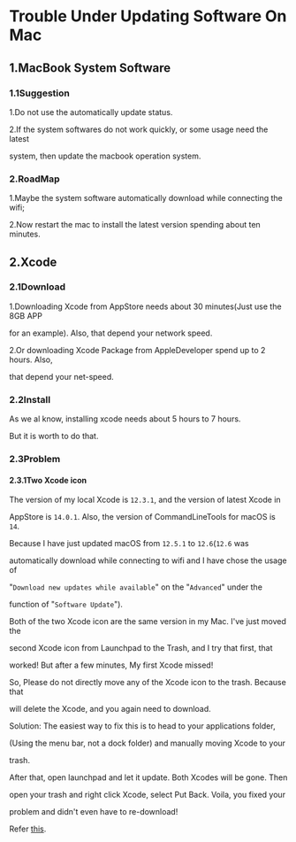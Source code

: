 # Trouble Under Updating Software On Mac

## 1.MacBook System Software

### 1.1Suggestion

1.Do not use the automatically update status.

2.If the system softwares do not work quickly, or some usage need the latest

system, then update the macbook operation system.

### 2.RoadMap

1.Maybe the system software automatically download while connecting the wifi;

2.Now restart the mac to install the latest version spending about ten minutes.

## 2.Xcode

### 2.1Download

1.Downloading Xcode from AppStore needs about 30 minutes(Just use the 8GB APP

for an example). Also, that depend your network speed.

2.Or downloading Xcode Package from AppleDeveloper spend up to 2 hours. Also,

that depend your net-speed.

### 2.2Install

As we al know, installing xcode needs about 5 hours to 7 hours.

But it is worth to do that.

### 2.3Problem

#### 2.3.1Two Xcode icon

The version of my local Xcode is `12.3.1`, and the version of latest Xcode in

AppStore is `14.0.1`. Also, the version of CommandLineTools for macOS is `14`.

Because I have just updated macOS from `12.5.1` to `12.6`(`12.6` was

automatically download while connecting to wifi and I have chose the usage of

"`Download new updates while available`" on the "`Advanced`" under the

function of "`Software Update`").

Both of the two Xcode icon are the same version in my Mac. I've just moved the

second Xcode icon from Launchpad to the Trash, and I try that first, that

worked! But after a few minutes, My first Xcode missed!

So, Please do not directly move any of the Xcode icon to the trash. Because that

will delete the Xcode, and you again need to download.

Solution: The easiest way to fix this is to head to your applications folder,

(Using the menu bar, not a dock folder) and manually moving Xcode to your

trash.

After that, open launchpad and let it update. Both Xcodes will be gone. Then

open your trash and right click Xcode, select Put Back. Voila, you fixed your

problem and didn't even have to re-download!

Refer [this](https://stackoverflow.com/a/12519773/10846570).
